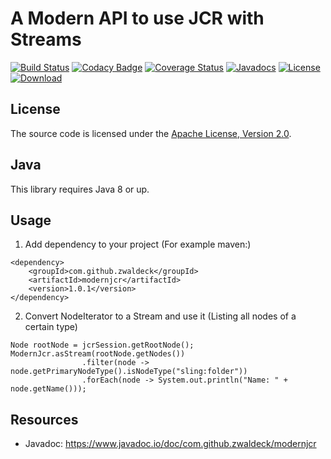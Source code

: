 # A Modern API to use JCR with Streams

[![Build Status](https://travis-ci.org/zwaldeck/modern-jcr.svg?branch=master)](https://travis-ci.org/zwaldeck/modern-jcr)
[![Codacy Badge](https://api.codacy.com/project/badge/Grade/37a2aec520d34c03923b5b544c25405d)](https://www.codacy.com/app/zwaldeck/modern-jcr?utm_source=github.com&amp;utm_medium=referral&amp;utm_content=zwaldeck/modern-jcr&amp;utm_campaign=Badge_Grade)
[![Coverage Status](https://coveralls.io/repos/github/zwaldeck/modern-jcr/badge.svg)](https://coveralls.io/github/zwaldeck/modern-jcr)
[![Javadocs](https://www.javadoc.io/badge/com.github.zwaldeck/modernjcr.svg?color=orange)](https://www.javadoc.io/doc/com.github.zwaldeck/modernjcr)
[![License](https://img.shields.io/badge/License-Apache%202.0-yellowgreen.svg)](https://opensource.org/licenses/Apache-2.0)
[ ![Download](https://api.bintray.com/packages/zwaldeck/Modern-JCR/modern-jcr/images/download.svg) ](https://bintray.com/zwaldeck/Modern-JCR/modern-jcr/_latestVersion)

## License

The source code is licensed under the [Apache License, Version 2.0](http://www.apache.org/licenses/LICENSE-2.0).

## Java

This library requires Java 8 or up.

## Usage

1. Add dependency to your project (For example maven:)
```
<dependency>
    <groupId>com.github.zwaldeck</groupId>
    <artifactId>modernjcr</artifactId>
    <version>1.0.1</version>
</dependency>
```
2. Convert NodeIterator to a Stream and use it (Listing all nodes of a certain type)
```
Node rootNode = jcrSession.getRootNode();
ModernJcr.asStream(rootNode.getNodes())
                .filter(node -> node.getPrimaryNodeType().isNodeType("sling:folder"))
                .forEach(node -> System.out.println("Name: " + node.getName()));

```

## Resources

- Javadoc: https://www.javadoc.io/doc/com.github.zwaldeck/modernjcr